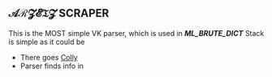 ## 𝒜ℛ𝓩𝓔𝔗𝓩 SCRAPER
This is the MOST simple VK parser, which is used in ***ML_BRUTE_DICT***
Stack is simple as it could be
- There goes [Colly](https://github.com/gocolly/colly?ysclid=lzb3seam91708012348)
- Parser finds info in **<script>**
